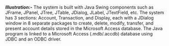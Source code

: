 ***Illustration:-***
The system is built with Java Swing components such as JFrame, JPanel, JTree, JTable, JDialog, JLabel, JTextField, etc. The system has 3 sections: Account, Transaction, and Display, each with a JDialog window in 8 separate packages to create, delete, modify, transfer, and present account details stored in the Microsoft Access database. The Java program is linked to a Microsoft Access (.mdb/.accdb) database using JDBC and an ODBC driver.
